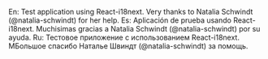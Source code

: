 En: Test application using React-i18next. Very thanks to Natalia Schwindt (@natalia-schwindt) for her help.
Es: Aplicación de prueba usando React-i18next. Muchisimas gracias a Natalia Schwindt (@natalia-schwindt) por su ayuda.
Ru: Тестовое приложение с использованием React-i18next. MБольшое спасибо Наталье Швиндт (@natalia-schwindt) за помощь.
